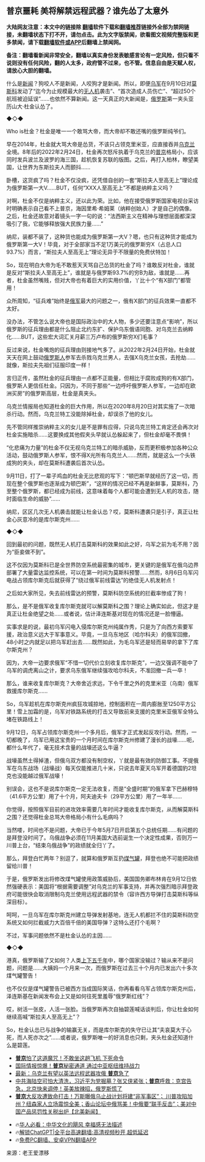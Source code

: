  <!-- 面包屑导航 --> <h2>普京噩耗 美将解禁远程武器？谁先怂了太意外</h2> <p class="notice"><b>大陆网友注意：本文中的链接除 <a href="https://github.com/bannedbook/fanqiang" >翻墙</a>软件下载和<a href="https://github.com/killgcd/justmysocks/blob/master/README.md">翻墙推荐</a>链接外全部为禁网链接，未翻墙状态下打不开，请勿点击。此为文字版禁闻，欲看图文视频完整版和更多禁闻，请下载<a href="https://github.com/bannedbook/fanqiang">翻墙软件或APP</a>后翻墙上禁闻网。</p><p>备注：翻墙看新闻非常安全，翻墙以真实身份发表敏感言论有一定风险，但只看不说则没有任何风险，翻的人太多，政府管不过来，也不管。信息自由是天赋人权，请放心大胆的翻墙。</b></p>  <div class="entry"> <p>什么是<span class='wp_keywordlink_affiliate'><a href="https://www.bannedbook.org/" title="新闻">新闻</a></span>？狗咬人不是新闻，人咬狗才是新闻。所以，即便<a href="https://www.bannedbook.org/bnews/tag/%e4%b9%8c%e5%86%9b/" class="st_tag internal_tag" rel="tag" title="标签 乌军 下的日志">乌军</a>在9月10日对<a href="https://www.bannedbook.org/bnews/tag/%e8%8e%ab%e6%96%af%e7%a7%91/" class="st_tag internal_tag" rel="tag" title="标签 莫斯科 下的日志">莫斯科</a>发动了“迄今为止规模最大的<a href="https://www.bannedbook.org/bnews/tag/%e6%97%a0%e4%ba%ba%e6%9c%ba/" class="st_tag internal_tag" rel="tag" title="标签 无人机 下的日志">无人机</a>袭击”、“首次造成人员伤亡”、“超过50个航班被迫延误”……也依然不算新闻。这一天真正的大新闻是，<a href="https://www.bannedbook.org/bnews/tag/%e4%bf%84%e7%bd%97%e6%96%af/" class="st_tag internal_tag" rel="tag" title="标签 俄罗斯 下的日志">俄罗斯</a>第一夹头亚历山大·杜金认怂了。</p> <p>◆◇◆</p> <p>Who is杜金？杜金是唯一一个敢骂大帝，而大帝却不敢还嘴的俄罗斯纯爷们。</p> <p>早在2014年，杜金就大骂大帝是怂货，不该只占领克里米亚，应直接吞并<a href="https://www.bannedbook.org/bnews/tag/%e4%b9%8c%e5%85%8b%e5%85%b0/" class="st_tag internal_tag" rel="tag" title="标签 乌克兰 下的日志">乌克兰</a>全境。8年后的2022年2月24日，杜金再次怒斥执着于乌克兰的<a href="https://www.bannedbook.org/bnews/tag/%e6%99%ae%e4%ba%ac/" class="st_tag internal_tag" rel="tag" title="标签 普京 下的日志">普京</a>格局小，应该同时发兵波兰及波罗的海三国，趁机恢复苏联的版图。之后，再打入柏林，瞭望美国，让世界为东斯拉夫人而颤抖……</p> <p>卧槽，这货疯了吗？杜金不仅没疯，还凭借自创的一套“斯拉夫人至高无上”理论成为俄罗斯第一大V……BUT，任何“XXX人至高无上”不都是纳粹主义吗？</p> <p>对啊，杜金不仅是纳粹主义，还以此为荣。比如，他在接受俄罗斯国家电视台采访时明确表示自己看不上普京，海因里希·希姆莱（纳粹创始人）才是自己的偶像。之后，杜金还故意对着镜头一字一句的说：“法西斯主义在精神与理想层面都深深吸引了我，它能够释放强大民族力量……”</p> <p>纳尼，装都不装了，这种货也能成为俄罗斯第一大V？嗯，也只有这种货才能成为俄罗斯第一大V！毕竟，对于全部家当不足1万美元的俄罗斯穷X（占总人口93.7%）而言，“斯拉夫人至高无上”理论无异于不限量的免费伏特加！</p> <p>So，现在明白大帝为毛不敢惹天天骂自己怂货的杜金了吗？谁敢反对杜金，谁就是反对“斯拉夫人至高无上”，谁就是与俄罗斯93.7%的穷B为敌，谁就是……再者，杜金虽然嘴贱，但对大帝也有着巨大的实用价值，丫比十个“有X部门”都管用！</p> <p>众所周知，“征兵难”始终是<a href="https://www.bannedbook.org/bnews/tag/%e4%bf%84%e5%86%9b/" class="st_tag internal_tag" rel="tag" title="标签 俄军 下的日志">俄军</a>最大的问题之一，俄有X部门的征兵效果一直都不太好。</p> <p>没办法，不管怎么说大帝也是国际政治中的大人物，多少还要注意点“影响”，所以俄罗斯的征兵理由都是什么阻止北约东扩、保护乌东俄语同胞、对乌克兰去纳粹化……BUT，这些宏大词汇关月薪三万卢布的俄罗斯穷X们毛事？</p>  <p>反过来说，杜金嘴炮的征兵理由则接地气多了。从2022年2月24日开始，杜金就天天在网上鼓动<a href="https://www.bannedbook.org/bnews/tag/%e4%bf%84%e7%bd%97%e6%96%af%e4%ba%ba/" class="st_tag internal_tag" rel="tag" title="标签 俄罗斯人 下的日志">俄罗斯人</a>参军去杀戮乌克兰男人，去强X乌克兰女孩，去抢劫……就像，斯拉夫先祖们征服印度一样！</p> <p>言归正传，虽然杜金的征兵理由一点都不正能量，但相比于腐败成狗的有X部门，俄罗斯人更信任杜金。只因为，不同于那些“一边呼吁俄罗斯人参军，一边却在欧洲买房”的俄罗斯高层，杜金是真夹头。</p> <p>乌克兰情报局也知道杜金的巨大作用，所以在2020年8月20日对其实施了一次暗杀行动。然而，乌克兰特工没能除掉杜金，却误杀了他的女儿。</p> <p>先不管同样推崇纳粹主义的女儿是不是罪有应得，只说乌克兰特工肯定还会再次对杜金实施暗杀……这要换成其他假夹头早就认怂躲起来了，但杜金却毫不畏惧！</p> <p>“化悲痛为力量”的杜金不仅无视乌克兰特工的暗杀威胁，反而更积极参加各种公众活动，鼓动俄罗斯人参军，恨不得X光所有乌克兰人……然而，就是这么一个头铁成狗的夹头，却在莫斯科遭袭后首次认怂。</p> <p>9月11日，打了一辈子鸡血的杜金无比悲观的写下：“顿巴斯早就经历了这一切，而现在整个俄罗斯也逐渐成为顿巴斯”，“这样的情况已经不再是新鲜事，莫斯科，乃至整个俄罗斯，都已经成为前线，这意味着每个人都可能会遭到无人机的攻击，随时面临生命的威胁”……</p> <p>纳尼，区区几次无人机袭击就能让杜金认怂？哎，莫斯科遭袭只是引子，真正让杜金心灰意冷的是库尔斯克州……</p> <p>◆◇◆</p> <p>回到最初的问题，既然无人机打击莫斯科的效果如此之好，乌军之前为毛不用？因为“臣妾做不到”。</p> <p>这不仅因为莫斯科已是全世界防空系统最密集的城市，更关键的是俄军在俄乌边界部署了大量雷达监控系统，可以在第一时间为莫斯科预警……然而，8月6日乌军闪电战占领库尔斯克后就获得了“绕过俄军前线雷达”的绝佳无人机发射点！</p>  <p>之后如大家所见，失去前线雷达的预警，莫斯科防空系统的拦截率惨成了狗！</p> <p>那么，是不是俄军收复库尔斯克就可以解莫斯科之围？理论上确实如此，但这才是真正让杜金绝望之处……或者说，估计泽连斯基对现在的情况还是一脸懵逼。</p> <p>实事求是的说，最初乌军闪电入侵库尔斯克州纯属作秀，只是为了向西方索要军援，政治意义远大于军事意义。毕竟，一旦乌东地区（哈尔科夫）的俄军回撤，48小时之内就足以把乌军赶出去……既然如此，为毛乌军还是轻而易举的拿下了库尔斯克州？</p> <p>因为，大帝一边要求俄军“不惜一切代价立刻收复库尔斯克”，一边又强调不能中了乌军的调虎离山之计，要求乌东俄军继续强攻哈尔科夫，不准回撤一兵一卒！</p> <p>那么，谁来收复库尔斯克？大帝舍近求远，下令千里之外的克里米亚（乌南）俄军救援库尔斯克……</p> <p>So，乌军趁机在库尔斯克州疯狂攻城掠地，控制面积在一周内膨胀至1250平方公里！雪上加霜的是，乌军对铁路系统的打击又导致前来支援的克里米亚俄军全特么堵在铁路线上！</p> <p>9月12日，乌军占领库尔斯克州一个多月后，俄军才正式发起反攻行动。然而，一切都晚了，乌军已用这宝贵的一个月时间在库尔斯克州修建了漫长的战壕……呃，都什么年代了，毫无技术含量的战壕还这么牛逼？</p> <p>战壕虽然土得掉渣，但俄乌双方都没有制空权，丫就是最有效的防御工事。不提俄军在乌东战场（战壕战）每天仅能推进几十米，只说去年夏天乌军开着德国豹2坦克也没能越过俄军战壕！</p> <p>别误会，这也不是说库尔斯克一定无法收复，而是“全盛时期”的俄军拿下巴赫穆特（41.6平方公里）用了十个月，阿夫迪夫卡（29平方公里）用了一年半……</p> <p>你觉得，按照俄军目前的进攻效率需要几年时间才能收复库尔斯克，从而解莫斯科之围？还觉得杜金总骂大帝格局小有什么毛病吗？</p>  <p>当然喽，时间也不是问题，大帝已于今年5月7日开启第五个总统任期……有问题的是拜登没时间了。乌俄战争必须在11月美国大选前诞生一个决定性成果，否则万一川普上台，“结束乌俄战争”的政绩就全归丫了。</p> <p>那么，拜登白忙两年？别逗了，就算和俄罗斯互扔<a href="https://www.bannedbook.org/bnews/tag/%E7%85%A4%E6%B0%94%E7%BD%90/" class="st_tag internal_tag" rel="tag" title="标签 煤气罐 下的日志">煤气罐</a>，拜登也绝不可能把政绩留给川普！</p> <p>于是，俄罗斯发出将修改煤气罐使用政策威胁后，美国国务卿布林肯在9月12日依然强硬表示：美国将“根据需要调整”对乌克兰的军事支持，并再次强烈暗示拜登政府可能很快会取消限制乌克兰使用远程武器的禁令（容许西方导弹打击莫斯科等纵深目标）。</p> <p>呵呵，一旦乌军在库尔斯克州建立导弹发射基地，连无人机都拦不住的莫斯科防空系统又如何拦截威力大百倍千倍的美国导弹？这特么还打个毛啊？</p> <p>不过，军事问题依然不是杜金认怂的主因……</p> <p>◆◇◆</p> <p>港真，俄罗斯输了又如何？人类<span class='wp_keywordlink'><a href="https://www.bannedbook.org/forum24/topic769.html" title="上下五千年历史真貌" target="_blank">上下五千年</a></span>中，哪个国家没输过？输从来不是问题，问题是……大姨妈一个月来一次，而俄罗斯在过去三十个月内已发出六十多次煤气罐警告！</p> <p>也不仅仅是煤气罐警告已被西方当成国际笑话，你再看看乌军占领库尔斯克州后，泽连斯基在新闻发布会上又是如何往死里羞辱“俄罗斯红线”？</p> <p>哎，树活一张皮，人活一张脸。当俄罗斯再次自抽碧莲喊话谈判后，你让杜金如何继续高喊“斯拉夫人至高无上”？</p> <p>So，杜金认怂已与战争的输赢无关，而是库尔斯克的失守已让其“夫哀莫大于心死，而人死亦次之”……或者说，俄罗斯唯一的好消息也只剩，夹头杜金还知道什么是碧莲。</p>  <!--<div id="taboola-mid-1"></div>--><ul class='op-related-articles' title='相关阅读'> <li><a href='https://www.bannedbook.org/bnews/worldnews/20240914/2088446.html' target='_blank'><b>普京</b>怕了这道魔咒！不敢坐这趟飞机 下死命令</a></li> <li><a href='https://www.bannedbook.org/bnews/worldnews/20240914/2088437.html' target='_blank'>国际情报惊爆！<b>普京</b>秘密通道 通过中亚枢纽维持战力</a></li> <li><a href='https://www.bannedbook.org/bnews/cbnews/20240914/2088392.html' target='_blank'>最新：乌克兰有望以英法远程武器攻俄 <b>普京</b>急了</a></li> <li><a href='https://www.bannedbook.org/bnews/comments/20240914/2088334.html' target='_blank'>中共海陆空可怕大清洗，习近平为党掘墓？张又侠紧张；<b>普京</b>呼救：克宫告急，北京快来调停！英美放辣招，俄罗斯慌了</a></li> <li><a href='https://www.bannedbook.org/bnews/bannedvideo/20240914/2088195.html' target='_blank'><b>普京</b>大反攻遭致命打击！万斯曝俄乌止战计划将建“非军事区”； 川普攻陷加州？纽森家人立场震惊全美；香山论坛中俄骂美！中俄要“联手反击”；美对中国产品惩罚性关税出炉【北美新闻】</a></li> </ul> <ul class="texttj"> <!--<li>🔥<a href="https://www.bannedbook.org/bnews/ssgc/20230219/1850782.html" target="_blank">法国犹太老板：神告诉我们，只有一位中国人能救人类</a></li>--> <li>🔥<a href="https://www.bannedbook.org/bnews/comments/20220220/1694796.html" target="_blank">华人必看：中华文化的飓风 幸福感无法描述</a></li> <li>🔥<a href="https://github.com/bannedbook/fanqiang/wiki/V2ray%E6%9C%BA%E5%9C%BA" target="_blank">解锁ChatGPT|全平台高速翻墙:高清视频秒开,超低延迟</a></li> <li>🔥<a href="https://github.com/bannedbook/fanqiang/wiki/%E7%A6%81%E9%97%BB%E7%BD%91%E5%AE%89%E5%8D%93%E7%BF%BB%E5%A2%99%E6%96%B0%E9%97%BBAPP" target="_blank">免费PC翻墙、安卓VPN翻墙APP</a></li> </ul><p class="src-info">来源：老王爱漂移 </p><a name='sharetosocial'></a> <div style="margin-bottom:5px;padding-bottom:5px;clear:both"> <div id="archive-pix-1" class="banner-ads"> <!-- AuctionX Display platform tag START --> <div id="27602x728x90x621x_ADSLOT1" clicktrack="%%CLICK_URL_ESC%%"></div>  <!-- AuctionX Display platform tag END --> </div> <div id="archive-pix-2" class="banner-ads"> <!-- AuctionX Display platform tag START --> <div id="27556x300x250x621x_ADSLOT1" clicktrack="%%CLICK_URL_ESC%%" style="margin:0 auto;text-align:center"></div>  <!-- AuctionX Display platform tag END --> </div> </div>  <div id="archive-pix-1" class="banner-ads"> <!-- AuctionX Display platform tag START --> <div id="27603x728x90x621x_ADSLOT1" clicktrack="%%CLICK_URL_ESC%%"></div>  <!-- AuctionX Display platform tag END --> </div> </div><!--END ENTRY--> 